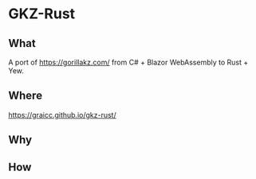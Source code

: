# GKZ-Rust

## What
A port of https://gorillakz.com/ from C# + Blazor WebAssembly to Rust + Yew.

## Where
https://graicc.github.io/gkz-rust/

## Why


## How
